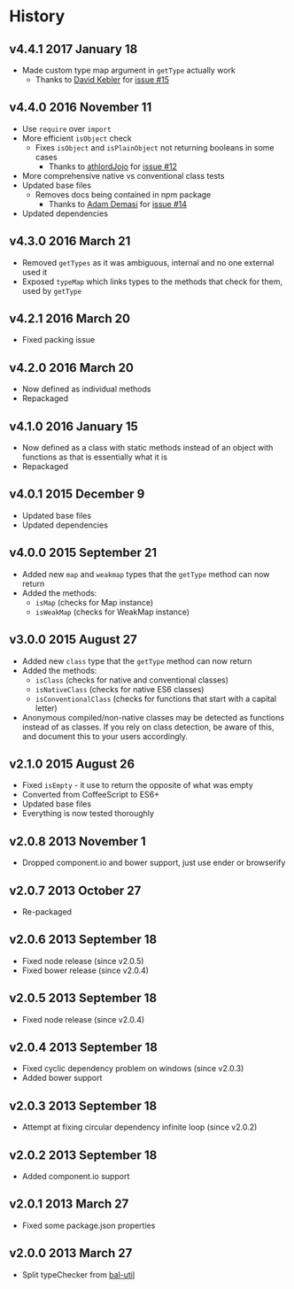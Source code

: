 # History

## v4.4.1 2017 January 18
- Made custom type map argument in `getType` actually work
  - Thanks to [David Kebler](https://github.com/dkebler) for [issue #15](https://github.com/bevry/typechecker/issues/15)

## v4.4.0 2016 November 11
- Use `require` over `import`
- More efficient `isObject` check
  - Fixes `isObject` and `isPlainObject` not returning booleans in some cases
    - Thanks to [athlordJojo](https://github.com/athlordJojo) for [issue #12](https://github.com/bevry/typechecker/issues/12)
- More comprehensive native vs conventional class tests
- Updated base files
  - Removes docs being contained in npm package
    - Thanks to [Adam Demasi](https://github.com/kirb) for [issue #14](https://github.com/bevry/typechecker/issues/14)
- Updated dependencies

## v4.3.0 2016 March 21
- Removed `getTypes` as it was ambiguous, internal and no one external used it
- Exposed `typeMap` which links types to the methods that check for them, used by `getType`

## v4.2.1 2016 March 20
- Fixed packing issue

## v4.2.0 2016 March 20
- Now defined as individual methods
- Repackaged

## v4.1.0 2016 January 15
- Now defined as a class with static methods instead of an object with functions as that is essentially what it is
- Repackaged

## v4.0.1 2015 December 9
- Updated base files
- Updated dependencies

## v4.0.0 2015 September 21
- Added new `map` and `weakmap` types that the `getType` method can now return
- Added the methods:
 	- `isMap` (checks for Map instance)
	- `isWeakMap` (checks for WeakMap instance)

## v3.0.0 2015 August 27
- Added new `class` type that the `getType` method can now return
- Added the methods:
 	- `isClass` (checks for native and conventional classes)
	- `isNativeClass` (checks for native ES6 classes)
	- `isConventionalClass` (checks for functions that start with a capital letter)
- Anonymous compiled/non-native classes may be detected as functions instead of as classes. If you rely on class detection, be aware of this, and document this to your users accordingly.

## v2.1.0 2015 August 26
- Fixed `isEmpty` - it use to return the opposite of what was empty
- Converted from CoffeeScript to ES6+
- Updated base files
- Everything is now tested thoroughly

## v2.0.8 2013 November 1
- Dropped component.io and bower support, just use ender or browserify

## v2.0.7 2013 October 27
- Re-packaged

## v2.0.6 2013 September 18
- Fixed node release (since v2.0.5)
- Fixed bower release (since v2.0.4)

## v2.0.5 2013 September 18
- Fixed node release (since v2.0.4)

## v2.0.4 2013 September 18
- Fixed cyclic dependency problem on windows (since v2.0.3)
- Added bower support

## v2.0.3 2013 September 18
- Attempt at fixing circular dependency infinite loop (since v2.0.2)

## v2.0.2 2013 September 18
- Added component.io support

## v2.0.1 2013 March 27
- Fixed some package.json properties

## v2.0.0 2013 March 27
- Split typeChecker from [bal-util](https://github.com/balupton/bal-util)
